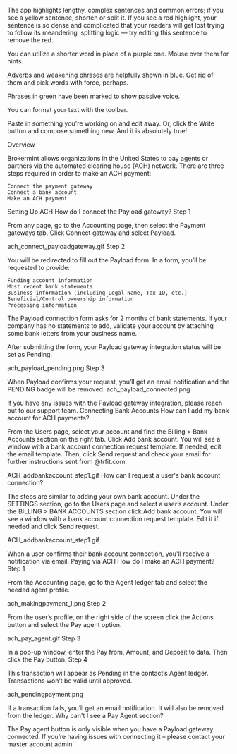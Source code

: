 The app highlights lengthy, complex sentences and common errors; if you see a yellow sentence, shorten or split it. If you see a red highlight, your sentence is so dense and complicated that your readers will get lost trying to follow its meandering, splitting logic — try editing this sentence to remove the red.

You can utilize a shorter word in place of a purple one. Mouse over them for hints.

Adverbs and weakening phrases are helpfully shown in blue. Get rid of them and pick words with force, perhaps.

Phrases in green have been marked to show passive voice.

You can format your text with the toolbar.

Paste in something you're working on and edit away. Or, click the Write button and compose something new. And it is absolutely true!

Overview

Brokermint allows organizations in the United States to pay agents or partners via the automated clearing house (ACH) network. There are three steps required in order to make an ACH payment:

    Connect the payment gateway
    Connect a bank account
    Make an ACH payment

Setting Up ACH
How do I connect the Payload gateway?
Step 1

From any page, go to the Accounting page, then select the Payment gateways tab. Click Connect gateway and select Payload.

ach_connect_payloadgateway.gif
Step 2

You will be redirected to fill out the Payload form. In a form, you’ll be requested to provide:

    Funding account information
    Most recent bank statements
    Business information (including Legal Name, Tax ID, etc.)
    Beneficial/Control ownership information
    Processing information

The Payload connection form asks for 2 months of bank statements. If your company has no statements to add, validate your account by attaching some bank letters from your business name.

After submitting the form, your Payload gateway integration status will be set as Pending.

ach_payload_pending.png
Step 3

When Payload confirms your request, you’ll get an email notification and the PENDING badge will be removed.
ach_payload_connected.png

If you have any issues with the Payload gateway integration, please reach out to our support team.
Connecting Bank Accounts
How can I add my bank account for ACH payments?

From the Users page, select your account and find the Billing > Bank Accounts section on the right tab. Click Add bank account. You will see a window with a bank account connection request template. If needed, edit the email template. Then, click Send request and check your email for further instructions sent from @trfit.com.

ACH_addbankaccount_step1.gif
How can I request a user's bank account connection?

The steps are similar to adding your own bank account. Under the SETTINGS section, go to the Users page and select a user’s account. Under the BILLING > BANK ACCOUNTS section click Add bank account. You will see a window with a bank account connection request template. Edit it if needed and click Send request.

ACH_addbankaccount_step1.gif

When a user confirms their bank account connection, you'll receive a notification via email.
Paying via ACH
How do I make an ACH payment?
Step 1

From the Accounting page, go to the Agent ledger tab and select the needed agent profile.

ach_makingpayment_1.png
Step 2

From the user’s profile, on the right side of the screen click the Actions button and select the Pay agent option.

ach_pay_agent.gif
Step 3

In a pop-up window, enter the Pay from, Amount, and Deposit to data. Then click the Pay button.
Step 4

This transaction will appear as Pending in the contact’s Agent ledger. Transactions won’t be valid until approved.

ach_pendingpayment.png

If a transaction fails, you’ll get an email notification. It will also be removed from the ledger.
Why can't I see a Pay Agent section?

The Pay agent button is only visible when you have a Payload gateway connected. If you’re having issues with connecting it – please contact your master account admin.